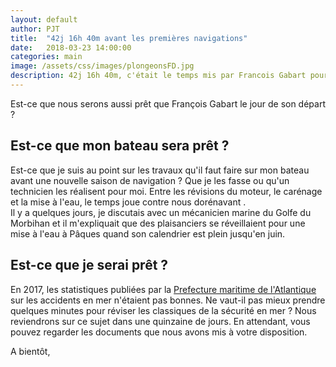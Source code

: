 ```yaml
---
layout: default
author: PJT
title:  "42j 16h 40m avant les premières navigations"
date:   2018-03-23 14:00:00
categories: main
image: /assets/css/images/plongeonsFD.jpg
description: 42j 16h 40m, c'était le temps mis par Francois Gabart pour effectuer le tour du monde en solitaire, c'est aussi le temps qui nous sépare des premiers w-e à rallonge du mois de mai 
---
```

Est-ce que nous serons aussi prêt que François Gabart le jour de son départ ?
<!--break-->

## Est-ce que mon bateau sera prêt ?
Est-ce que je suis au point sur les travaux qu'il faut faire sur mon bateau avant une nouvelle saison de navigation ?  Que je les fasse ou qu'un technicien les réalisent pour moi.  Entre les révisions du moteur, le carénage et la mise à l'eau, le temps joue contre nous dorénavant .  
Il y a quelques jours, je discutais avec un mécanicien marine du Golfe du Morbihan et il m'expliquait que des plaisanciers se réveillaient pour une mise à l'eau à Pâques quand son calendrier est plein jusqu'en juin.

## Est-ce que je serai prêt ?
En 2017, les statistiques publiées par la [Prefecture maritime de l'Atlantique](https://www.premar-atlantique.gouv.fr/communiques-presse/bilan-campagne-2017-securite-des-activites-nautiques.html) sur les accidents en mer n'étaient pas bonnes. Ne vaut-il pas mieux prendre quelques minutes pour réviser les classiques de la sécurité en mer ?  Nous reviendrons sur ce sujet dans une quinzaine de jours. En attendant, vous pouvez regarder les documents que nous avons mis à votre disposition.

A bientôt,
